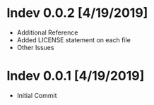 # Indev 0.0.2 [4/19/2019]
* Additional Reference
* Added LICENSE statement on each file
* Other Issues

# Indev 0.0.1 [4/19/2019]
* Initial Commit
